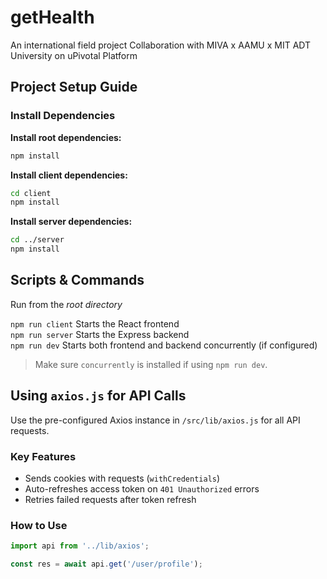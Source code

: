 # getHealth
An international field project Collaboration with MIVA x AAMU x MIT ADT University on uPivotal Platform

## Project Setup Guide
### Install Dependencies

**Install root dependencies:**
```bash
npm install
```

**Install client dependencies:**
```bash
cd client
npm install
```

**Install server dependencies:**
```bash
cd ../server
npm install
```

## Scripts & Commands
Run from the *root directory* 

`npm run client` Starts the React frontend                                     
`npm run server` Starts the Express backend                                    
`npm run dev`    Starts both frontend and backend concurrently (if configured) 

> Make sure `concurrently` is installed if using `npm run dev`.


## Using `axios.js` for API Calls

Use the pre-configured Axios instance in `/src/lib/axios.js` for all API requests.

### Key Features
- Sends cookies with requests (`withCredentials`)
- Auto-refreshes access token on `401 Unauthorized` errors
- Retries failed requests after token refresh

### How to Use

```js
import api from '../lib/axios';

const res = await api.get('/user/profile');
```
